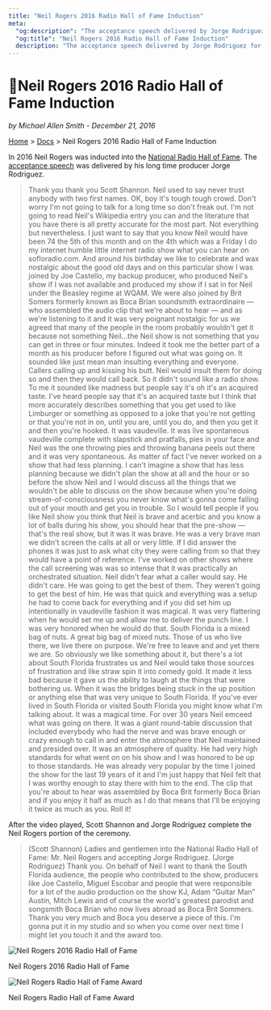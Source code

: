 ```yaml
---
title: "Neil Rogers 2016 Radio Hall of Fame Induction"
meta:
  "og:description": "The acceptance speech delivered by Jorge Rodriguez for Neil Rogers at the Radio Hall of Fame."
  "og:title": "Neil Rogers 2016 Radio Hall of Fame Induction"
  description: "The acceptance speech delivered by Jorge Rodriguez for Neil Rogers at the Radio Hall of Fame."
---
```


# 📄Neil Rogers 2016 Radio Hall of Fame Induction

_by Michael Allen Smith - December 21, 2016_

[Home](https://neilrogers.org/) > [Docs](https://neilrogers.org/docs) > Neil Rogers 2016 Radio Hall of Fame Induction

In 2016 Neil Rogers was inducted into the [National Radio Hall of Fame](https://www.radiohalloffame.com/neil-rogers). The [acceptance speech](https://www.youtube.com/watch?v=yZp_9jOA6Ys) was delivered by his long time producer Jorge Rodriguez.

> Thank you thank you Scott Shannon. Neil used to say never trust anybody with two first names. OK, boy it's tough tough crowd. Don't worry I'm not going to talk for a long time so don't freak out. I'm not going to read Neil's Wikipedia entry you can and the literature that you have there is all pretty accurate for the most part. Not everything but nevertheless.
> I just want to say that you know Neil would have been 74 the 5th of this month and on the 4th which was a Friday I do my internet humble little internet radio show what you can hear on sofloradio.com. And around his birthday we like to celebrate and wax nostalgic about the good old days and on this particular show I was joined by Joe Castello, my backup producer, who produced Neil's show if I was not available and produced my show if I sat in for Neil under the Beasley regime at WQAM. We were also joined by Brit Somers formerly known as Boca Brian soundsmith extraordinaire — who assembled the audio clip that we're about to hear — and as we're listening to it and it was very poignant nostalgic for us we agreed that many of the people in the room probably wouldn't get it because not something Neil…the Neil show is not something that you can get in three or four minutes.
> Indeed it took me the better part of a month as his producer before I figured out what was going on. It sounded like just mean man insulting everything and everyone. Callers calling up and kissing his butt. Neil would insult them for doing so and then they would call back. So it didn't sound like a radio show. To me it sounded like madness but people say it's oh it's an acquired taste. I've heard people say that it's an acquired taste but I think that more accurately describes something that you get used to like Limburger or something as opposed to a joke that you're not getting or that you're not in on, until you are, until you do, and then you get it and then you're hooked.
> It was vaudeville. It was live spontaneous vaudeville complete with slapstick and pratfalls, pies in your face and Neil was the one throwing pies and throwing banana peels out there and it was very spontaneous. As matter of fact I've never worked on a show that had less planning. I can't imagine a show that has less planning because we didn't plan the show at all and the hour or so before the show Neil and I would discuss all the things that we wouldn't be able to discuss on the show because when you're doing stream-of-consciousness you never know what's gonna come falling out of your mouth and get you in trouble. So I would tell people if you like Neil show you think that Neil is brave and acerbic and you know a lot of balls during his show, you should hear that the pre-show — that's the real show, but it was it was brave.
> He was a very brave man we didn't screen the calls at all or very little. If I did answer the phones it was just to ask what city they were calling from so that they would have a point of reference. I've worked on other shows where the call screening was was so intense that it was practically an orchestrated situation.
> Neil didn't fear what a caller would say. He didn't care. He was going to get the best of them. They weren't going to get the best of him. He was that quick and everything was a setup he had to come back for everything and if you did set him up intentionally in vaudeville fashion it was magical. It was very flattering when he would set me up and allow me to deliver the punch line. I was very honored when he would do that.
> South Florida is a mixed bag of nuts. A great big bag of mixed nuts. Those of us who live there, we live there on purpose. We're free to leave and and yet there we are. So obviously we like something about it, but there's a lot about South Florida frustrates us and Neil would take those sources of frustration and like straw spin it into comedy gold. It made it less bad because it gave us the ability to laugh at the things that were bothering us. When it was the bridges being stuck in the up position or anything else that was very unique to South Florida. If you've ever lived in South Florida or visited South Florida you might know what I'm talking about.
> It was a magical time. For over 30 years Neil emceed what was going on there. It was a giant round-table discussion that included everybody who had the nerve and was brave enough or crazy enough to call in and enter the atmosphere that Neil maintained and presided over. It was an atmosphere of quality. He had very high standards for what went on on his show and I was honored to be up to those standards. He was already very popular by the time I joined the show for the last 19 years of it and I'm just happy that Neil felt that I was worthy enough to stay there with him to the end.
> The clip that you're about to hear was assembled by Boca Brit formerly Boca Brian and if you enjoy it half as much as I do that means that I'll be enjoying it twice as much as you. Roll it!

After the video played, Scott Shannon and Jorge Rodriguez complete the Neil Rogers portion of the ceremony.

> (Scott Shannon) Ladies and gentlemen into the National Radio Hall of Fame: Mr. Neil Rogers and accepting Jorge Rodriguez.
> (Jorge Rodriguez) Thank you. On behalf of Neil I want to thank the South Florida audience, the people who contributed to the show, producers like Joe Castello, Miguel Escobar and people that were responsible for a lot of the audio production on the show KJ, Adam “Guitar Man” Austin, Mitch Lewis and of course the world's greatest parodist and songsmith Boca Brian who now lives abroad as Boca Brit Sommers. Thank you very much and Boca you deserve a piece of this. I'm gonna put it in my studio and so when you come over next time I might let you touch it and the award too.

![Neil Rogers 2016 Radio Hall of Fame](https://neilrogers.org/.netlify/images?url=_astro%2Fneil-rogers-hof.sWr57NDw.jpg&#38;fm=jpg&#38;w=500&#38;h=701)

Neil Rogers 2016 Radio Hall of Fame

![Neil Rogers Radio Hall of Fame Award](https://neilrogers.org/.netlify/images?url=_astro%2Fneil-2016-award.DYuXn3WK.jpg&#38;fm=jpg&#38;w=650&#38;h=439)

Neil Rogers Radio Hall of Fame Award